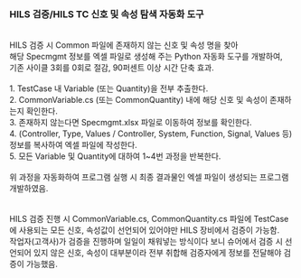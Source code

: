 ### HILS 검증/HILS TC 신호 및 속성 탐색 자동화 도구
 <br>
 HILS 검증 시 Common 파일에 존재하지 않는 신호 및 속성 명을 찾아<br> 해당 Specmgmt 정보를 엑셀 파일로 생성해 주는 Python 자동화 도구를 개발하여,<br>기존 사이클 3회를 0회로 절감, 90퍼센트 이상 시간 단축 효과. <br>
 <br>
 1. TestCase 내 Variable (또는 Quantity)을 전부 추출한다. <br>
 2. CommonVariable.cs (또는 CommonQuantity) 내에 해당 신호 및 속성이 존재하는지 확인한다. <br>
 3. 존재하지 않는다면 Specmgmt.xlsx 파일로 이동하여 정보를 확인한다. <br> 
 4. (Controller, Type, Values / Controller, System, Function, Signal, Values 등) 정보를 복사하여 엑셀 파일에 작성한다. <br>
 5. 모든 Variable 및 Quantity에 대하여 1~4번 과정을 반복한다. <br>
<br>
위 과정을 자동화하여 프로그램 실행 시 최종 결과물인 엑셀 파일이 생성되는 프로그램 개발하였음.
<br>
<br> <br>
HILS 검증 진행 시 CommonVariable.cs, CommonQuantity.cs 파일에 TestCase에 사용되는 모든 신호, 속성값이 선언되어 있어야만 HILS 장비에서 검증이 가능함. <br>
작업자(고객사)가 검증을 진행하며 일일이 채워넣는 방식이다 보니 슈어에서 검증 시 선언되어 있지 않은 신호, 속성이 대부분이라 전부 취합해 검증자에게 정보를 전달해야 검증이 가능했음. 

